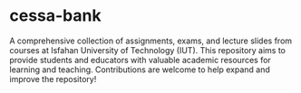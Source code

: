 # cessa-bank
A comprehensive collection of assignments, exams, and lecture slides from courses at Isfahan University of Technology (IUT). This repository aims to provide students and educators with valuable academic resources for learning and teaching. Contributions are welcome to help expand and improve the repository!
